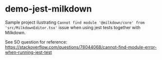 # demo-jest-milkdown

Sample project ilustrating `Cannot find module '@milkdown/core' from 'src/MilkdownEditor.tsx'` issue when using jest tests together with Milkdown.

See SO question for reference: https://stackoverflow.com/questions/78044068/cannot-find-module-error-when-running-jest-test
